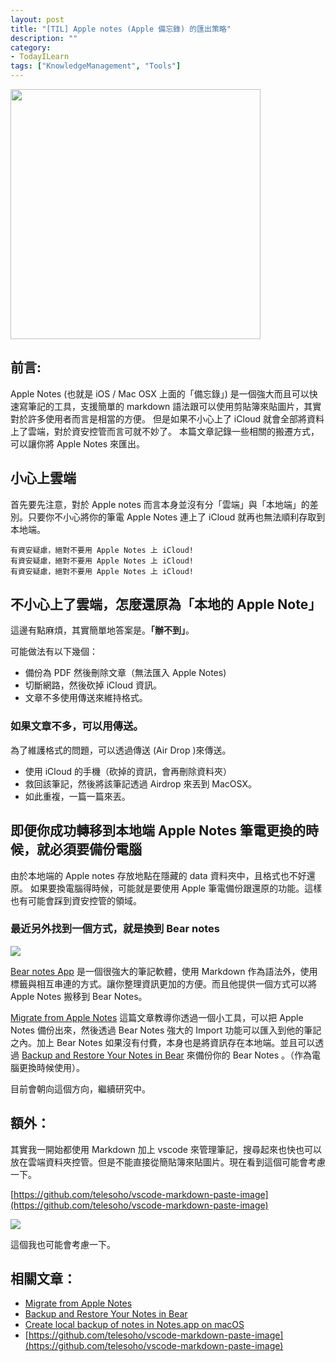 ```yaml
---
layout: post
title: "[TIL] Apple notes (Apple 備忘錄) 的匯出策略"
description: ""
category: 
- TodayILearn
tags: ["KnowledgeManagement", "Tools"]
---
```




<img src="https://upload.wikimedia.org/wikipedia/commons/e/ed/Apple_Notes_%28iOS%29.png" width="400px">

## 前言:

Apple Notes (也就是 iOS / Mac OSX 上面的「備忘錄」) 是一個強大而且可以快速寫筆記的工具，支援簡單的 markdown 語法跟可以使用剪貼簿來貼圖片，其實對於許多使用者而言是相當的方便。 但是如果不小心上了 iCloud 就會全部將資料上了雲端，對於資安控管而言可就不妙了。 本篇文章記錄一些相關的搬遷方式，可以讓你將 Apple Notes 來匯出。



## 小心上雲端

首先要先注意，對於 Apple notes 而言本身並沒有分「雲端」與「本地端」的差別。只要你不小心將你的筆電 Apple Notes 連上了 iCloud 就再也無法順利存取到本地端。

```
有資安疑慮，絕對不要用 Apple Notes 上 iCloud!
有資安疑慮，絕對不要用 Apple Notes 上 iCloud!
有資安疑慮，絕對不要用 Apple Notes 上 iCloud!
```



## 不小心上了雲端，怎麼還原為「本地的 Apple Note」

這邊有點麻煩，其實簡單地答案是。**「辦不到」**。

可能做法有以下幾個：

- 備份為 PDF 然後刪除文章（無法匯入 Apple Notes)
- 切斷網路，然後砍掉 iCloud 資訊。
- 文章不多使用傳送來維持格式。



### 如果文章不多，可以用傳送。

為了維護格式的問題，可以透過傳送 (Air Drop )來傳送。

- 使用 iCloud 的手機（砍掉的資訊，會再刪除資料夾）
- 救回該筆記，然後將該筆記透過 Airdrop 來丟到 MacOSX。
- 如此重複，一篇一篇來丟。



## 即便你成功轉移到本地端 Apple Notes 筆電更換的時候，就必須要備份電腦

由於本地端的 Apple notes 存放地點在隱藏的 data 資料夾中，且格式也不好還原。 如果要換電腦得時候，可能就是要使用 Apple 筆電備份跟還原的功能。這樣也有可能會踩到資安控管的領域。



### 最近另外找到一個方式，就是換到 Bear notes

![](https://bear.app/static/images/video_placeholder.jpg)



[Bear notes App](https://bear.app/) 是一個很強大的筆記軟體，使用 Markdown  作為語法外，使用標籤與相互串連的方式。讓你整理資訊更加的方便。而且他提供一個方式可以將 Apple Notes 搬移到 Bear Notes。

[Migrate from Apple Notes](https://bear.app/faq/Import%20&%20export/Migrate%20from%20Apple%20Notes/) 這篇文章教導你透過一個小工具，可以把 Apple Notes 備份出來，然後透過 Bear Notes 強大的 Import 功能可以匯入到他的筆記之內。加上 Bear Notes 如果沒有付費，本身也是將資訊存在本地端。並且可以透過 [Backup and Restore Your Notes in Bear](https://bear.app/faq/Backup%20&%20Restore/) 來備份你的 Bear Notes 。（作為電腦更換時候使用）。

目前會朝向這個方向，繼續研究中。



## 額外：

其實我一開始都使用 Markdown 加上 vscode 來管理筆記，搜尋起來也快也可以放在雲端資料夾控管。但是不能直接從簡貼簿來貼圖片。現在看到這個可能會考慮一下。

[https://github.com/telesoho/vscode-markdown-paste-image](https://github.com/telesoho/vscode-markdown-paste-image)

![](https://github.com/telesoho/vscode-markdown-paste-image/blob/master/res/markdown_paste_demo_min.gif?raw=true)

這個我也可能會考慮一下。



## 相關文章：

- [Migrate from Apple Notes](https://bear.app/faq/Import%20&%20export/Migrate%20from%20Apple%20Notes/) 
- [Backup and Restore Your Notes in Bear](https://bear.app/faq/Backup%20&%20Restore/)
- [Create local backup of notes in Notes.app on macOS](https://apple.stackexchange.com/questions/343221/create-local-backup-of-notes-in-notes-app-on-macos)
- [https://github.com/telesoho/vscode-markdown-paste-image](https://github.com/telesoho/vscode-markdown-paste-image)

